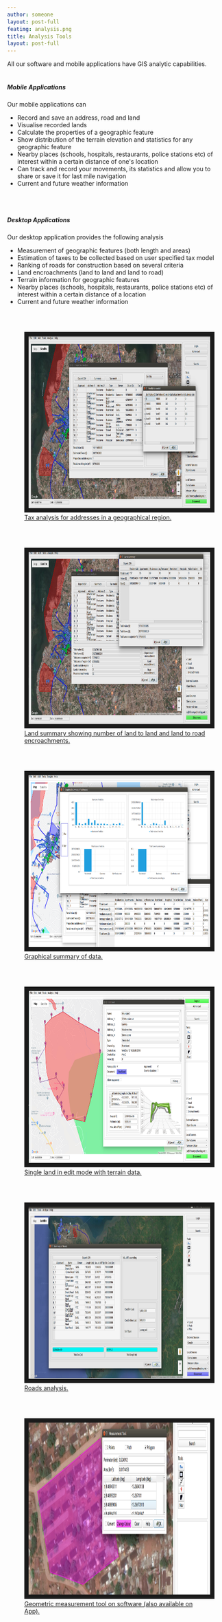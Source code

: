```yaml
---
author: someone
layout: post-full
featimg: analysis.png
title: Analysis Tools
layout: post-full
---
```

All our software and mobile applications have GIS analytic capabilities.
<br/>
<br/>
##### Mobile Applications
Our mobile applications can 
* Record and save an address, road and land
* Visualise recorded lands
* Calculate the properties of a geographic feature
* Show distribution of the terrain elevation and statistics for any geographic feature
* Nearby places (schools, hospitals, restaurants, police stations etc) of interest within a certain distance of one's location
* Can track and record your movements, its statistics and allow you to share or save it for last mile navigation
* Current and future weather information
<br/>
<br/>

##### Desktop Applications
Our desktop application provides the following analysis
* Measurement of geographic features (both length and areas)
* Estimation of taxes to be collected based on user specified tax model
* Ranking of roads for construction based on several criteria
* Land encroachments (land to land and land to road)
* Terrain information for geographic features
* Nearby places (schools, hospitals, restaurants, police stations etc) of interest within a certain distance of a location
* Current and future weather information
<br/>
<br/>

<figure>
<a href="/media/compressed/analysis.png
" target="_blank"><img src="/media/compressed/analysis.png" 
alt="IMAGE ALT TEXT HERE" width="600" height="400" border="10" />
 <figcaption>
 Tax analysis for addresses in a geographical region.
 </figcaption></a>
 </figure>
  
 <br/>
<br/>
 <figure>
<a href="/media/compressed/landAnalysis.png
" target="_blank"><img src="/media/compressed/landAnalysis.png" 
alt="IMAGE ALT TEXT HERE" width="600" height="400" border="10" />
 <figcaption>
 Land summary showing number of land to land and land to road encroachments.
 </figcaption></a>
 </figure>
 
<br/>
<br/>
 <figure>
<a href="/media/compressed/charts.png
" target="_blank"><img src="/media/compressed/charts.png" 
alt="IMAGE ALT TEXT HERE" width="600" height="400" border="10" />
 <figcaption>
 Graphical summary of data.
 </figcaption></a>
 </figure>
 
<br/>
<br/>
 <figure>
<a href="/media/compressed/singleLandAnalysis.png
" target="_blank"><img src="/media/compressed/singleLandAnalysis.png" 
alt="IMAGE ALT TEXT HERE" width="600" height="400" border="10" />
 <figcaption>
 Single land in edit mode with terrain data.
 </figcaption></a>
 </figure>
 
  <br/>
<br/>
 <figure>
<a href="/media/compressed/roadsSummary.png
" target="_blank"><img src="/media/compressed/roadsSummary.png" 
alt="IMAGE ALT TEXT HERE" width="600" height="400" border="10" />
 <figcaption>
 Roads analysis.
 </figcaption></a>
 </figure>
 
   <br/>
<br/>
 <figure>
<a href="/media/compressed/measn.png
" target="_blank"><img src="/media/compressed/measn.png" 
alt="IMAGE ALT TEXT HERE" width="600" height="400" border="10" />
 <figcaption>
 Geometric measurement tool on software (also available on App).
 </figcaption></a>
 </figure>
